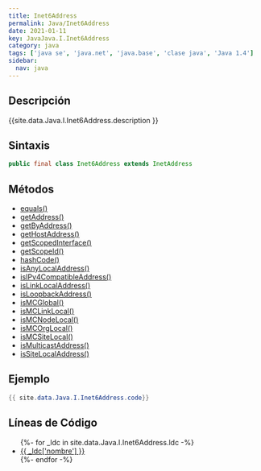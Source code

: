 ```yaml
---
title: Inet6Address
permalink: Java/Inet6Address
date: 2021-01-11
key: JavaJava.I.Inet6Address
category: java
tags: ['java se', 'java.net', 'java.base', 'clase java', 'Java 1.4']
sidebar: 
  nav: java
---
```


## Descripción
{{site.data.Java.I.Inet6Address.description }}

## Sintaxis
~~~java
public final class Inet6Address extends InetAddress
~~~

## Métodos
* [equals()](/Java/Inet6Address/equals)
* [getAddress()](/Java/Inet6Address/getAddress)
* [getByAddress()](/Java/Inet6Address/getByAddress)
* [getHostAddress()](/Java/Inet6Address/getHostAddress)
* [getScopedInterface()](/Java/Inet6Address/getScopedInterface)
* [getScopeId()](/Java/Inet6Address/getScopeId)
* [hashCode()](/Java/Inet6Address/hashCode)
* [isAnyLocalAddress()](/Java/Inet6Address/isAnyLocalAddress)
* [isIPv4CompatibleAddress()](/Java/Inet6Address/isIPv4CompatibleAddress)
* [isLinkLocalAddress()](/Java/Inet6Address/isLinkLocalAddress)
* [isLoopbackAddress()](/Java/Inet6Address/isLoopbackAddress)
* [isMCGlobal()](/Java/Inet6Address/isMCGlobal)
* [isMCLinkLocal()](/Java/Inet6Address/isMCLinkLocal)
* [isMCNodeLocal()](/Java/Inet6Address/isMCNodeLocal)
* [isMCOrgLocal()](/Java/Inet6Address/isMCOrgLocal)
* [isMCSiteLocal()](/Java/Inet6Address/isMCSiteLocal)
* [isMulticastAddress()](/Java/Inet6Address/isMulticastAddress)
* [isSiteLocalAddress()](/Java/Inet6Address/isSiteLocalAddress)

## Ejemplo
~~~java
{{ site.data.Java.I.Inet6Address.code}}
~~~

## Líneas de Código
<ul>
{%- for _ldc in site.data.Java.I.Inet6Address.ldc -%}
   <li>
       <a href="{{_ldc['url'] }}">{{ _ldc['nombre'] }}</a>
   </li>
{%- endfor -%}
</ul>
